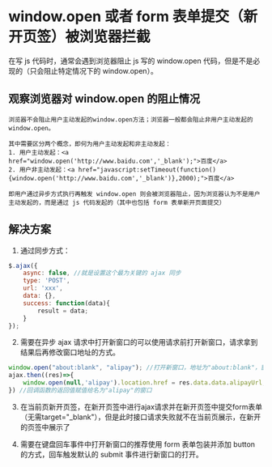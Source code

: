 # window.open 或者 form 表单提交（新开页签）被浏览器拦截
在写 js 代码时，通常会遇到浏览器阻止 js 写的 window.open 代码，但是不是必现的（只会阻止特定情况下的 window.open）。

## 观察浏览器对 window.open 的阻止情况
```
浏览器不会阻止用户主动发起的window.open方法；浏览器一般都会阻止非用户主动发起的window.open。

其中需要区分两个概念，即何为用户主动发起和非主动发起：
1. 用户主动发起：<a href="window.open('http://www.baidu.com','_blank');">百度</a>
2. 用户非主动发起：<a href="javascript:setTimeout(function(){window.open('http://www.baidu.com','_blank')},2000);">百度</a>

即用户通过异步方式执行再触发 window.open 则会被浏览器阻止，因为浏览器认为不是用户主动发起的，而是通过 js 代码发起的（其中也包括 form 表单新开页面提交）
```

## 解决方案
1. 通过同步方式：
```javascript
$.ajax({
    async: false, //就是设置这个最为关键的 ajax 同步
    type: 'POST',
    url: 'xxx',
    data: {},
    success: function(data){
        result = data;
    }
});
```
2. 需要在异步 ajax 请求中打开新窗口的可以使用请求前打开新窗口，请求拿到结果后再修改窗口地址的方式。
```javascript
window.open("about:blank", "alipay"); //打开新窗口，地址为"about:blank"，窗口名为"alipay"
ajax.then((res)=>{
    window.open(null,'alipay').location.href = res.data.data.alipayUrl;
}) //回调函数的返回值赋值给名为"alipay"的窗口
```
3. 在当前页新开页签，在新开页签中进行ajax请求并在新开页签中提交form表单（无需target="_blank"），但是此时接口请求失败就不在当前页展示，在新开的页签中展示了

4. 需要在键盘回车事件中打开新窗口的推荐使用 form 表单包装并添加 button 的方式，回车触发默认的 submit 事件进行新窗口的打开。